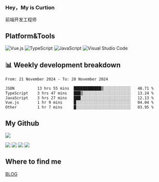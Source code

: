 ### Hey，My is Curtion
前端开发工程师
## Platform&Tools

![Vue.js](https://img.shields.io/badge/-Vue.js-4FC08D?style=flat-square&logo=Vue.js&logoColor=white)
![TypeScript](https://img.shields.io/badge/-TypeScript-007ACC?style=flat-square&logo=typescript&logoColor=white)
![JavaScript](https://img.shields.io/badge/-JavaScript-F7DF1E?style=flat-square&logo=javascript&logoColor=black)
![Visual Studio Code](https://img.shields.io/badge/-VSCode-007ACC?style=flat-square&logo=Visual-Studio-Code&logoColor=white)

## 📊 Weekly development breakdown

<!--START_SECTION:waka-->

```txt
From: 21 November 2024 - To: 28 November 2024

JSON          13 hrs 55 mins  ████████████▒░░░░░░░░░░░░   48.71 %
TypeScript    3 hrs 47 mins   ███▒░░░░░░░░░░░░░░░░░░░░░   13.24 %
JavaScript    3 hrs 27 mins   ███░░░░░░░░░░░░░░░░░░░░░░   12.13 %
Vue.js        1 hr 9 mins     █░░░░░░░░░░░░░░░░░░░░░░░░   04.04 %
Other         1 hr 7 mins     █░░░░░░░░░░░░░░░░░░░░░░░░   03.95 %
```

<!--END_SECTION:waka-->

## My Github

![](http://github-profile-summary-cards.vercel.app/api/cards/profile-details?username=curtion&theme=nord_bright)

![](http://github-profile-summary-cards.vercel.app/api/cards/stats?username=curtion&theme=nord_bright)
![](http://github-profile-summary-cards.vercel.app/api/cards/productive-time?username=curtion&theme=nord_bright&utcOffset=8)
![](http://github-profile-summary-cards.vercel.app/api/cards/repos-per-language?username=curtion&theme=nord_bright)
![](http://github-profile-summary-cards.vercel.app/api/cards/most-commit-language?username=curtion&theme=nord_bright)

## Where to find me

[BLOG](https://blog.3gxk.net)
